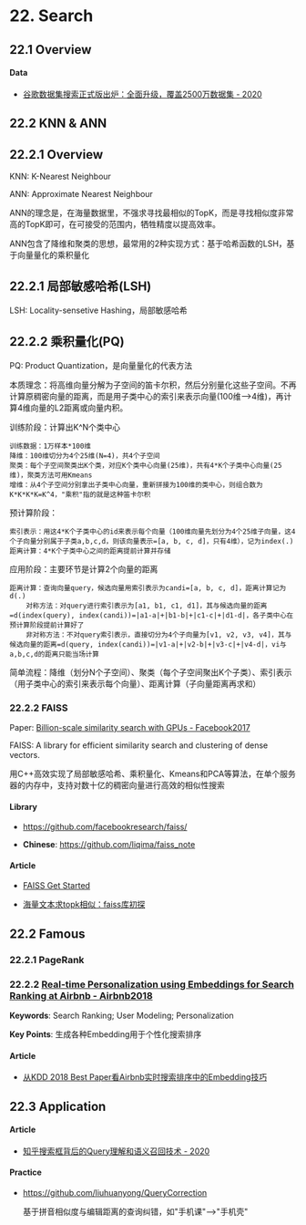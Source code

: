 

# 22. Search

## 22.1 Overview

#### Data

- [谷歌数据集搜索正式版出炉：全面升级，覆盖2500万数据集 - 2020](https://mp.weixin.qq.com/s?__biz=MzA3MzI4MjgzMw==&mid=2650779244&idx=2&sn=725a1adcf7fffc9ff4e041aaed14d696)



## 22.2 KNN & ANN 


## 22.2.1 Overview

KNN: K-Nearest Neighbour

ANN: Approximate Nearest Neighbour

ANN的理念是，在海量数据里，不强求寻找最相似的TopK，而是寻找相似度非常高的TopK即可，在可接受的范围内，牺牲精度以提高效率。

ANN包含了降维和聚类的思想，最常用的2种实现方式：基于哈希函数的LSH，基于向量量化的乘积量化

## 22.2.1 局部敏感哈希(LSH)

LSH: Locality-sensetive Hashing，局部敏感哈希


## 22.2.2 乘积量化(PQ)

PQ: Product Quantization，是向量量化的代表方法

本质理念：将高维向量分解为子空间的笛卡尔积，然后分别量化这些子空间。不再计算原稠密向量的距离，而是用子类中心的索引来表示向量(100维-->4维)，再计算4维向量的L2距离或向量内积。

训练阶段：计算出K^N个类中心

    训练数据：1万样本*100维
    降维：100维切分为4个25维(N=4)，共4个子空间
    聚类：每个子空间聚类出K个类，对应K个类中心向量(25维)，共有4*K个子类中心向量(25维)，聚类方法可用Kmeans
    增维：从4个子空间分别拿出子类中心向量，重新拼接为100维的类中心，则组合数为K*K*K*K=K^4，"乘积"指的就是这种笛卡尔积

预计算阶段：

    索引表示：用这4*K个子类中心的id来表示每个向量（100维向量先划分为4个25维子向量，这4个子向量分别属于子类a,b,c,d，则该向量表示=[a, b, c, d]，只有4维），记为index(.)
    距离计算：4*K个子类中心之间的距离提前计算并存储

应用阶段：主要环节是计算2个向量的距离

    距离计算：查询向量query，候选向量用索引表示为candi=[a, b, c, d]，距离计算记为d(.)
        对称方法：对query进行索引表示为[a1, b1, c1, d1]，其与候选向量的距离=d(index(query), index(candi))=|a1-a|+|b1-b|+|c1-c|+|d1-d|，各子类中心在预计算阶段提前计算好了
        非对称方法：不对query索引表示，直接切分为4个子向量为[v1, v2, v3, v4]，其与候选向量的距离=d(query, index(candi))=|v1-a|+|v2-b|+|v3-c|+|v4-d|，vi与a,b,c,d的距离只能当场计算

简单流程：降维（划分N个子空间）、聚类（每个子空间聚出K个子类）、索引表示（用子类中心的索引来表示每个向量）、距离计算（子向量距离再求和）

### 22.2.2 FAISS

Paper: [Billion-scale similarity search with GPUs - Facebook2017](https://arxiv.org/abs/1702.08734)

FAISS: A library for efficient similarity search and clustering of dense vectors.

用C++高效实现了局部敏感哈希、乘积量化、Kmeans和PCA等算法，在单个服务器的内存中，支持对数十亿的稠密向量进行高效的相似性搜索

#### Library

- <https://github.com/facebookresearch/faiss/>

- **Chinese**: <https://github.com/liqima/faiss_note>

#### Article

- [FAISS Get Started](https://github.com/facebookresearch/faiss/wiki/Getting-started)

- [海量文本求topk相似：faiss库初探](https://mp.weixin.qq.com/s/lS4sn1BFf-kvEKi4Ve74pQ)


## 22.2 Famous

### 22.2.1 PageRank


### 22.2.2 [Real-time Personalization using Embeddings for Search Ranking at Airbnb - Airbnb2018](https://astro.temple.edu/~tua95067/kdd2018.pdf)

**Keywords**: Search Ranking; User Modeling; Personalization

**Key Points**: 生成各种Embedding用于个性化搜索排序

#### Article

- [从KDD 2018 Best Paper看Airbnb实时搜索排序中的Embedding技巧](https://zhuanlan.zhihu.com/p/55149901)


## 22.3 Application

#### Article

- [知乎搜索框背后的Query理解和语义召回技术 - 2020](https://mp.weixin.qq.com/s/4Ns0qbE9d8KZRjFaSUXvRQ)

#### Practice

- <https://github.com/liuhuanyong/QueryCorrection>

    基于拼音相似度与编辑距离的查询纠错，如"手机课"-->"手机壳"

